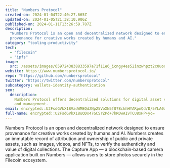 ```yaml
---
title: "Numbers Protocol"
created-on: 2024-01-04T22:40:27.665Z
updated-on: 2024-01-05T21:38:10.906Z
published-on: 2024-01-11T13:26:59.787Z
description:
  "Numbers Protocol is an open and decentralized network designed to ensure
  provenance for creative works created by humans and AI."
category: "tooling-productivity"
tech:
  - "filecoin"
  - "ipfs"
image:
  src: /assets/images/6597243838833597a71f11e6_icngy4es52inzwhpzt2c0uodiwktmytv6cqlvo6kya8.png
website: https://www.numbersprotocol.io/
repo: "https://github.com/numbersprotocol"
twitter: "https://twitter.com/numbersprotocol"
subcategory: wallets-identity-authentication
seo:
  description:
    Numbers Protocol offers decentralized solutions for digital asset verification
    and management.
email: encrypted::U2FsdGVkX18VadWMEQdZNp25VoXN5f07BckhHYARpnQd/D/5YLA0agf51A/bVNPl
full-name: encrypted::U2FsdGVkX18uODx47GCSrZPd+7kRDwAIvTCU8xHP+yc=
---
```


Numbers Protocol is an open and decentralized network designed to ensure provenance for creative works created by humans and AI. Numbers creates an immutable record of attribution and ownership of public and private assets, such as images, videos, and NFTs, to verify the authenticity and value of digital collections. The Capture App — a blockchain-based camera application built on Numbers — allows users to store photos securely in the Filecoin ecosystem.
